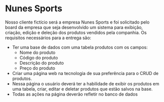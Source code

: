# Nunes Sports
Nosso cliente fictício será a empresa Nunes Sports e foi solicitado pelo board da empresa que seja desenvolvido um sistema para exibição, criação, edição e deleção dos produtos vendidos pela companhia.
Os requisitos necessários para a entrega são:
* Ter uma base de dados com uma tabela produtos com os campos:
  *  Nome do produto
  *  Código do produto
  *  Descrição do produto
  *  Preço do produto
* Criar uma página web na tecnologia de sua preferência para o CRUD de produtos.
* Nessa página o usuário deverá ter a habilidade de exibir os produtos em uma tabela, criar, editar e deletar produtos que estão salvos na base.
* Todas as ações na página deverão refletir no banco de dados
